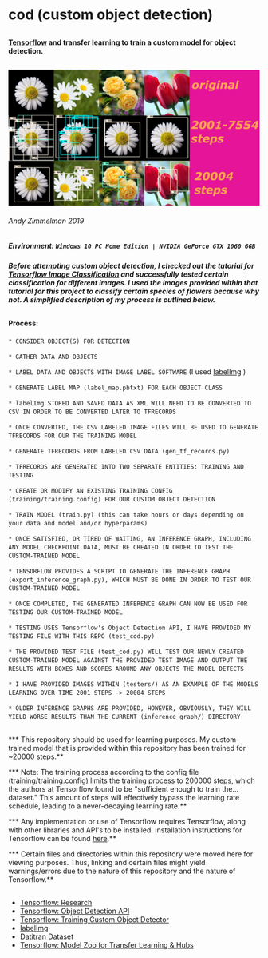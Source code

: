 # cod (custom object detection)

##

#### [Tensorflow](https://www.tensorflow.org/) and transfer learning to train a custom model for object detection.

##

![Custom-Trained Model Learning Comparison](https://raw.githubusercontent.com/revzim/cod/master/comparison.png)

###### Andy Zimmelman 2019

##

##### Environment: ` Windows 10 PC Home Edition | NVIDIA GeForce GTX 1060 6GB `


##### Before attempting custom object detection, I checked out the tutorial for [Tensorflow Image Classification](https://www.tensorflow.org/hub/tutorials/image_retraining) and successfully tested certain classification for different images. I used the images provided within that tutorial for this project to classify certain species of flowers because why not. A simplified description of my process is outlined below.

##

#### Process:
` * CONSIDER OBJECT(S) FOR DETECTION `

` * GATHER DATA AND OBJECTS `

` * LABEL DATA AND OBJECTS WITH IMAGE LABEL SOFTWARE ` (I used [labelImg](https://github.com/tzutalin/labelImg) )

` * GENERATE LABEL MAP (label_map.pbtxt) FOR EACH OBJECT CLASS `

` * labelImg STORED AND SAVED DATA AS XML WILL NEED TO BE CONVERTED TO CSV IN ORDER TO BE CONVERTED LATER TO TFRECORDS `

` * ONCE CONVERTED, THE CSV LABELED IMAGE FILES WILL BE USED TO GENERATE TFRECORDS FOR OUR THE TRAINING MODEL `

` * GENERATE TFRECORDS FROM LABELED CSV DATA (gen_tf_records.py) `

` * TFRECORDS ARE GENERATED INTO TWO SEPARATE ENTITIES: TRAINING AND TESTING `

` * CREATE OR MODIFY AN EXISTING TRAINING CONFIG (training/training.config) FOR OUR CUSTOM OBJECT DETECTION `

` * TRAIN MODEL (train.py) (this can take hours or days depending on your data and model and/or hyperparams) `

` * ONCE SATISFIED, OR TIRED OF WAITING, AN INFERENCE GRAPH, INCLUDING ANY MODEL CHECKPOINT DATA, MUST BE CREATED IN ORDER TO TEST THE CUSTOM-TRAINED MODEL `

` * TENSORFLOW PROVIDES A SCRIPT TO GENERATE THE INFERENCE GRAPH (export_inference_graph.py), WHICH MUST BE DONE IN ORDER TO TEST OUR CUSTOM-TRAINED MODEL `

` * ONCE COMPLETED, THE GENERATED INFERENCE GRAPH CAN NOW BE USED FOR TESTING OUR CUSTOM-TRAINED MODEL `

` * TESTING USES Tensorflow's Object Detection API, I HAVE PROVIDED MY TESTING FILE WITH THIS REPO (test_cod.py) `

` * THE PROVIDED TEST FILE (test_cod.py) WILL TEST OUR NEWLY CREATED CUSTOM-TRAINED MODEL AGAINST THE PROVIDED TEST IMAGE AND OUTPUT THE RESULTS WITH BOXES AND SCORES AROUND ANY OBJECTS THE MODEL DETECTS `

` * I HAVE PROVIDED IMAGES WITHIN (testers/) AS AN EXAMPLE OF THE MODELS LEARNING OVER TIME 2001 STEPS -> 20004 STEPS `

` * OLDER INFERENCE GRAPHS ARE PROVIDED, HOWEVER, OBVIOUSLY, THEY WILL YIELD WORSE RESULTS THAN THE CURRENT (inference_graph/) DIRECTORY `

##

*** This repository should be used for learning purposes. My custom-trained model that is provided within this repository has been trained for ~20000 steps.** 

*** Note: The training process according to the config file (training/training.config) limits the training process to 200000 steps, which the authors at Tensorflow found to be "sufficient enough to train the... dataset." This amount of steps will effectively bypass the learning rate schedule, leading to a never-decaying learning rate.**

*** Any implementation or use of Tensorflow requires Tensorflow, along with other libraries and API's to be installed. Installation instructions for Tensorflow can be found [here](https://www.tensorflow.org/install).**

*** Certain files and directories within this repository were moved here for viewing purposes. Thus, linking and certain files might yield warnings/errors due to the nature of this repository and the nature of Tensorflow.**

##

* [Tensorflow: Research](https://github.com/tensorflow/models/tree/master/research/object_detection)
* [Tensorflow: Object Detection API](https://github.com/tensorflow/models/tree/master/research/object_detection)
* [Tensorflow: Training Custom Object Detector](https://tensorflow-object-detection-api-tutorial.readthedocs.io/en/latest/training.html)
* [labelImg](https://github.com/tzutalin/labelImg)
* [Datitran Dataset](https://github.com/datitran/raccoon_dataset)
* [Tensorflow: Model Zoo for Transfer Learning & Hubs](https://github.com/tensorflow/models/blob/master/research/object_detection/g3doc/detection_model_zoo.md)
